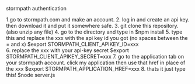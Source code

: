stormpath authentication


1.go to stormpath.com and make an account.
2. log in and create an api key. then download it and put it somewhere safe.
3. git clone this repository. (also unzip any file)
4. go to the directory and type in $npm install
5. type this and replace the xxx with the api key id you got   (no spaces between the = and x)
  $export STORMPATH_CLIENT_APIKEY_ID=xxx   
6. replace the xxx with your api-key secret   $export STORMPATH_CLIENT_APIKEY_SECRET=xxx
7. go to the application tab on your stormpath account. click my application then use that href in place of the xxx
  $export STORMPATH_APPLICATION_HREF=xxx
8. thats it just type this! $node server.js
